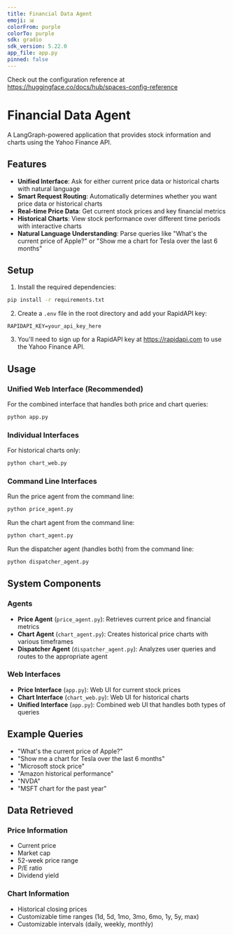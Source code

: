 ```yaml
---
title: Financial Data Agent
emoji: 📊
colorFrom: purple
colorTo: purple
sdk: gradio
sdk_version: 5.22.0
app_file: app.py
pinned: false
---
```


Check out the configuration reference at https://huggingface.co/docs/hub/spaces-config-reference

# Financial Data Agent

A LangGraph-powered application that provides stock information and charts using the Yahoo Finance API.

## Features

- **Unified Interface**: Ask for either current price data or historical charts with natural language
- **Smart Request Routing**: Automatically determines whether you want price data or historical charts
- **Real-time Price Data**: Get current stock prices and key financial metrics
- **Historical Charts**: View stock performance over different time periods with interactive charts
- **Natural Language Understanding**: Parse queries like "What's the current price of Apple?" or "Show me a chart for Tesla over the last 6 months"

## Setup

1. Install the required dependencies:
```bash
pip install -r requirements.txt
```

2. Create a `.env` file in the root directory and add your RapidAPI key:
```
RAPIDAPI_KEY=your_api_key_here
```

3. You'll need to sign up for a RapidAPI key at https://rapidapi.com to use the Yahoo Finance API.

## Usage

### Unified Web Interface (Recommended)

For the combined interface that handles both price and chart queries:
```bash
python app.py
```

### Individual Interfaces

For historical charts only:
```bash
python chart_web.py
```

### Command Line Interfaces

Run the price agent from the command line:
```bash
python price_agent.py
```

Run the chart agent from the command line:
```bash
python chart_agent.py
```

Run the dispatcher agent (handles both) from the command line:
```bash
python dispatcher_agent.py
```

## System Components

### Agents

- **Price Agent** (`price_agent.py`): Retrieves current price and financial metrics
- **Chart Agent** (`chart_agent.py`): Creates historical price charts with various timeframes
- **Dispatcher Agent** (`dispatcher_agent.py`): Analyzes user queries and routes to the appropriate agent

### Web Interfaces

- **Price Interface** (`app.py`): Web UI for current stock prices
- **Chart Interface** (`chart_web.py`): Web UI for historical charts
- **Unified Interface** (`app.py`): Combined web UI that handles both types of queries

## Example Queries

- "What's the current price of Apple?"
- "Show me a chart for Tesla over the last 6 months"
- "Microsoft stock price"
- "Amazon historical performance"
- "NVDA"
- "MSFT chart for the past year"

## Data Retrieved

### Price Information
- Current price
- Market cap
- 52-week price range
- P/E ratio
- Dividend yield

### Chart Information
- Historical closing prices
- Customizable time ranges (1d, 5d, 1mo, 3mo, 6mo, 1y, 5y, max)
- Customizable intervals (daily, weekly, monthly)
